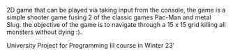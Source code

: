 2D game that can be played via taking input from the console, the game is a simple shooter game fusing 2 of the classic games Pac-Man and metal Slug.
the objective of the game is to navigate through a 15 x 15 grid killing all monsters without dying :).

University Project for Programming III course in Winter 23' 
